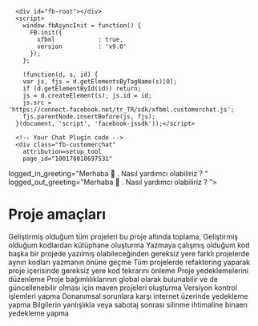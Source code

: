 
<!-- Load Facebook SDK for JavaScript -->
      <div id="fb-root"></div>
      <script>
        window.fbAsyncInit = function() {
          FB.init({
            xfbml            : true,
            version          : 'v9.0'
          });
        };

        (function(d, s, id) {
        var js, fjs = d.getElementsByTagName(s)[0];
        if (d.getElementById(id)) return;
        js = d.createElement(s); js.id = id;
        js.src = 'https://connect.facebook.net/tr_TR/sdk/xfbml.customerchat.js';
        fjs.parentNode.insertBefore(js, fjs);
      }(document, 'script', 'facebook-jssdk'));</script>

      <!-- Your Chat Plugin code -->
      <div class="fb-customerchat"
        attribution=setup_tool
        page_id="100178018697531"
  logged_in_greeting="Merhaba 👋 . Nasıl yardımcı olabiliriz ? "
  logged_out_greeting="Merhaba 👋 . Nasıl yardımcı olabiliriz ? ">
# Proje amaçları
Geliştirmiş olduğum tüm projeleri bu proje altında toplama,
Geliştirmiş olduğum kodlardan kütüphane oluşturma
Yazmaya çalışmış olduğum kod başka bir projede yazılmış olabileceğinden gereksiz yere farklı projelerde aynın kodları yazmanın önüne geçme
Tüm projelerde refaktoring yaparak proje içerisinde gereksiz yere kod tekrarını önleme
Proje yedeklemelerini düzenleme
Proje bağımlılıklarının global olarak bulunabilir ve de güncellenebilir olması için maven projeleri oluşturma
Versiyon kontrol işlemleri yapma
Donanımsal sorunlara karşı internet üzerinde yedekleme yapma
Bilgilerin yanlışlıkla veya sabotaj sonrası silinme ihtimaline binaen yedekleme yapma


